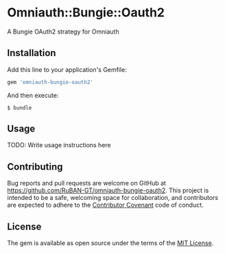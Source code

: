 # Omniauth::Bungie::Oauth2

A Bungie OAuth2 strategy for Omniauth

## Installation

Add this line to your application's Gemfile:

```ruby
gem 'omniauth-bungie-oauth2'
```

And then execute:

    $ bundle

## Usage

TODO: Write usage instructions here

## Contributing

Bug reports and pull requests are welcome on GitHub at https://github.com/RuBAN-GT/omniauth-bungie-oauth2. This project is intended to be a safe, welcoming space for collaboration, and contributors are expected to adhere to the [Contributor Covenant](http://contributor-covenant.org) code of conduct.


## License

The gem is available as open source under the terms of the [MIT License](http://opensource.org/licenses/MIT).

